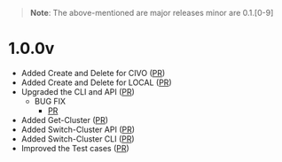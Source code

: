 > **Note**:
> The above-mentioned are major releases minor are 0.1.[0-9] 


# 1.0.0v
* Added Create and Delete for CIVO ([PR](https://github.com/kubesimplify/ksctl/pull/3))
* Added Create and Delete for LOCAL ([PR](https://github.com/kubesimplify/ksctl/pull/12))
* Upgraded the CLI and API ([PR](https://github.com/kubesimplify/ksctl/pull/20))
  * BUG FIX
    * [PR](https://github.com/kubesimplify/ksctl/pull/23)
* Added Get-Cluster ([PR](https://github.com/kubesimplify/ksctl/pull/24))
* Added Switch-Cluster API ([PR](https://github.com/kubesimplify/ksctl/pull/25))
* Added Switch-Cluster CLI ([PR](https://github.com/kubesimplify/ksctl/pull/26))
* Improved the Test cases ([PR](https://github.com/kubesimplify/ksctl/pull/27))
